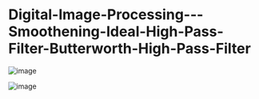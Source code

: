 # Digital-Image-Processing---Smoothening-Ideal-High-Pass-Filter-Butterworth-High-Pass-Filter

![image](https://user-images.githubusercontent.com/70943079/205011227-c10368e6-b4b8-4738-9f62-1fef71f657e5.png)

![image](https://user-images.githubusercontent.com/70943079/205011264-2dfa60ff-1e9e-4895-8143-4295db582d15.png)
